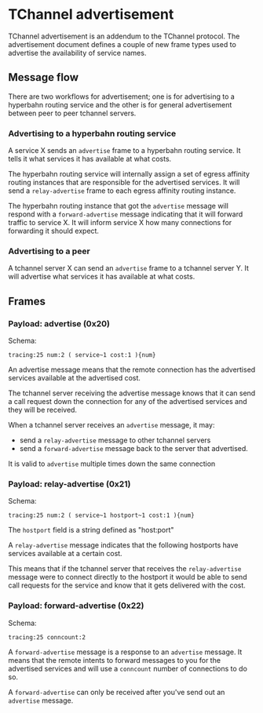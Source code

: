 # TChannel advertisement

TChannel advertisement is an addendum to the TChannel protocol.
The advertisement document defines a couple of new frame types
used to advertise the availability of service names.

## Message flow

There are two workflows for advertisement; one is for advertising
to a hyperbahn routing service and the other is for general
advertisement between peer to peer tchannel servers.

### Advertising to a hyperbahn routing service

A service X sends an `advertise` frame to a hyperbahn routing
service. It tells it what services it has available at what
costs.

The hyperbahn routing service will internally assign
a set of egress affinity routing instances that are responsible
for the advertised services. It will send a `relay-advertise`
frame to each egress affinity routing instance.

The hyperbahn routing instance that got the `advertise`
message will respond with a `forward-advertise` message indicating
that it will forward traffic to service X. It will inform service
X how many connections for forwarding it should expect.

### Advertising to a peer

A tchannel server X can send an `advertise` frame to a tchannel
server Y. It will advertise what services it has available
at what costs.

## Frames

### Payload: advertise (0x20)

Schema:
```
tracing:25 num:2 ( service~1 cost:1 ){num}
```

An advertise message means that the remote connection has 
the advertised services available at the advertised cost.

The tchannel server receiving the advertise message knows that
it can send a call request down the connection for any of the
advertised services and they will be received.

When a tchannel server receives an `advertise` message, it may:

  - send a `relay-advertise` message to other tchannel servers
  - send a `forward-advertise` message back to the server that
    advertised.

It is valid to `advertise` multiple times down the same connection

### Payload: relay-advertise (0x21)

Schema:
```
tracing:25 num:2 ( service~1 hostport~1 cost:1 ){num}
```

The `hostport` field is a string defined as "host:port"

A `relay-advertise` message indicates that the following 
hostports have services available at a certain cost.

This means that if the tchannel server that receives the 
`relay-advertise` message were to connect directly to the
hostport it would be able to send call requests for the service
and know that it gets delivered with the cost.

### Payload: forward-advertise (0x22)

Schema:
```
tracing:25 conncount:2
```

A `forward-advertise` message is a response to an `advertise`
message. It means that the remote intents to forward messages
to you for the advertised services and will use a `conncount`
number of connections to do so.

A `forward-advertise` can only be received after you've send
out an `advertise` message.
